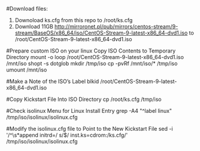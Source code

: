 #Download files:

1. Downoload ks.cfg from this repo to /root/ks.cfg
2. Download 11GB http://mirroronet.pl/pub/mirrors/centos-stream/9-stream/BaseOS/x86_64/iso/CentOS-Stream-9-latest-x86_64-dvd1.iso to /root/CentOS-Stream-9-latest-x86_64-dvd1.iso

#Prepare custom ISO on your linux
Copy ISO Contents to Temporary Directory
mount -o loop /root/CentOS-Stream-9-latest-x86_64-dvd1.iso /mnt/iso
shopt -s dotglob
mkdir /tmp/iso
cp -pvRf /mnt/iso/* /tmp/iso
umount /mnt/iso

#Make a Note of the ISO’s Label
blkid /root/CentOS-Stream-9-latest-x86_64-dvd1.iso

#Copy Kickstart File Into ISO Directory
cp /root/ks.cfg /tmp/iso

#Check isolinux Menu for Linux Install Entry
grep -A4 "^label linux" /tmp/iso/isolinux/isolinux.cfg

#Modify the isolinux.cfg file to Point to the New Kickstart File
sed -i '/^\s*append initrd=/ s/$/ inst.ks=cdrom:\/ks.cfg/' /tmp/iso/isolinux/isolinux.cfg
